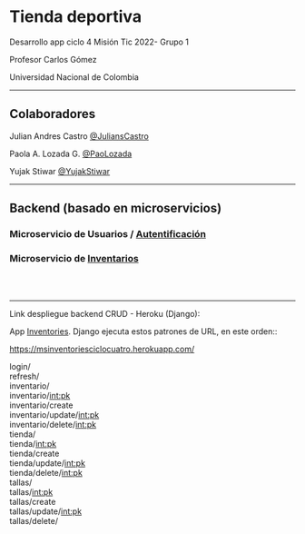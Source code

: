 # Tienda deportiva

Desarrollo app ciclo 4 Misión Tic 2022- Grupo 1

Profesor Carlos Gómez

Universidad Nacional de Colombia

---
## Colaboradores

Julian Andres Castro [@JuliansCastro](https://github.com/JuliansCastro)

Paola A. Lozada G. [@PaoLozada](https://github.com/PaoLozada)

Yujak Stiwar [@YujakStiwar](https://github.com/YujakStiwar)


---
## Backend (basado en microservicios)

### Microservicio de Usuarios / [Autentificación](https://github.com/GrupoUno-Mintic/4a-docs/tree/main/BackendAutenticacionMs)


### Microservicio de [Inventarios](https://github.com/GrupoUno-Mintic/4a-docs/tree/main/BackendInventoriesMS)







<br><br>

---

Link despliegue backend CRUD - Heroku (Django):

App [Inventories](https://msinventoriesciclocuatro.herokuapp.com/). Django ejecuta estos patrones de URL, en este orden::

https://msinventoriesciclocuatro.herokuapp.com/ 

login/<br>
refresh/<br>
inventario/<br>
inventario/<int:pk><br>
inventario/create<br>
inventario/update/<int:pk><br>
inventario/delete/<int:pk><br>
tienda/<br>
tienda/<int:pk><br>
tienda/create<br>
tienda/update/<int:pk><br>
tienda/delete/<int:pk><br>
tallas/<br>
tallas/<int:pk><br>
tallas/create<br>
tallas/update/<int:pk><br>
tallas/delete/<pk><br>